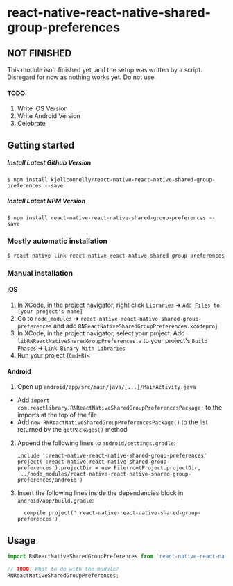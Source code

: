 
# react-native-react-native-shared-group-preferences

## NOT FINISHED
This module isn't finished yet, and the setup was written by a script. Disregard for now as nothing works yet. Do not use.

#### TODO:
1) Write iOS Version
2) Write Android Version
3) Celebrate

## Getting started

##### Install Latest Github Version
`$ npm install kjellconnelly/react-native-react-native-shared-group-preferences --save`

##### Install Latest NPM Version
`$ npm install react-native-react-native-shared-group-preferences --save`

### Mostly automatic installation

`$ react-native link react-native-react-native-shared-group-preferences`

### Manual installation


#### iOS

1. In XCode, in the project navigator, right click `Libraries` ➜ `Add Files to [your project's name]`
2. Go to `node_modules` ➜ `react-native-react-native-shared-group-preferences` and add `RNReactNativeSharedGroupPreferences.xcodeproj`
3. In XCode, in the project navigator, select your project. Add `libRNReactNativeSharedGroupPreferences.a` to your project's `Build Phases` ➜ `Link Binary With Libraries`
4. Run your project (`Cmd+R`)<

#### Android

1. Open up `android/app/src/main/java/[...]/MainActivity.java`
  - Add `import com.reactlibrary.RNReactNativeSharedGroupPreferencesPackage;` to the imports at the top of the file
  - Add `new RNReactNativeSharedGroupPreferencesPackage()` to the list returned by the `getPackages()` method
2. Append the following lines to `android/settings.gradle`:
  	```
  	include ':react-native-react-native-shared-group-preferences'
  	project(':react-native-react-native-shared-group-preferences').projectDir = new File(rootProject.projectDir, 	'../node_modules/react-native-react-native-shared-group-preferences/android')
  	```
3. Insert the following lines inside the dependencies block in `android/app/build.gradle`:
  	```
      compile project(':react-native-react-native-shared-group-preferences')
  	```


## Usage
```javascript
import RNReactNativeSharedGroupPreferences from 'react-native-react-native-shared-group-preferences'

// TODO: What to do with the module?
RNReactNativeSharedGroupPreferences;
```
  
